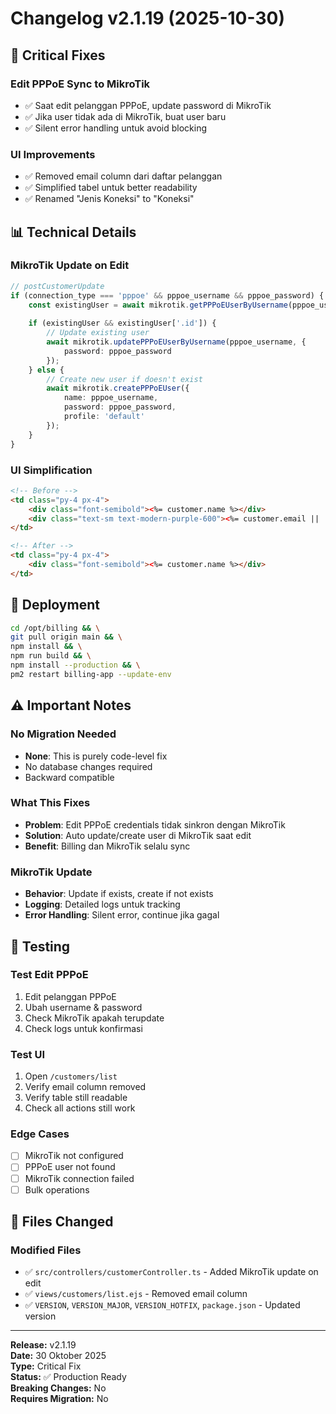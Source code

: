 # Changelog v2.1.19 (2025-10-30)

## 🔧 Critical Fixes

### Edit PPPoE Sync to MikroTik
- ✅ Saat edit pelanggan PPPoE, update password di MikroTik
- ✅ Jika user tidak ada di MikroTik, buat user baru
- ✅ Silent error handling untuk avoid blocking

### UI Improvements
- ✅ Removed email column dari daftar pelanggan
- ✅ Simplified tabel untuk better readability
- ✅ Renamed "Jenis Koneksi" to "Koneksi"

## 📊 Technical Details

### MikroTik Update on Edit
```typescript
// postCustomerUpdate
if (connection_type === 'pppoe' && pppoe_username && pppoe_password) {
    const existingUser = await mikrotik.getPPPoEUserByUsername(pppoe_username);
    
    if (existingUser && existingUser['.id']) {
        // Update existing user
        await mikrotik.updatePPPoEUserByUsername(pppoe_username, {
            password: pppoe_password
        });
    } else {
        // Create new user if doesn't exist
        await mikrotik.createPPPoEUser({
            name: pppoe_username,
            password: pppoe_password,
            profile: 'default'
        });
    }
}
```

### UI Simplification
```html
<!-- Before -->
<td class="py-4 px-4">
    <div class="font-semibold"><%= customer.name %></div>
    <div class="text-sm text-modern-purple-600"><%= customer.email || '-' %></div>
</td>

<!-- After -->
<td class="py-4 px-4">
    <div class="font-semibold"><%= customer.name %></div>
</td>
```

## 🚀 Deployment

```bash
cd /opt/billing && \
git pull origin main && \
npm install && \
npm run build && \
npm install --production && \
pm2 restart billing-app --update-env
```

## ⚠️ Important Notes

### No Migration Needed
- **None**: This is purely code-level fix
- No database changes required
- Backward compatible

### What This Fixes
- **Problem**: Edit PPPoE credentials tidak sinkron dengan MikroTik
- **Solution**: Auto update/create user di MikroTik saat edit
- **Benefit**: Billing dan MikroTik selalu sync

### MikroTik Update
- **Behavior**: Update if exists, create if not exists
- **Logging**: Detailed logs untuk tracking
- **Error Handling**: Silent error, continue jika gagal

## 🧪 Testing

### Test Edit PPPoE
1. Edit pelanggan PPPoE
2. Ubah username & password
3. Check MikroTik apakah terupdate
4. Check logs untuk konfirmasi

### Test UI
1. Open `/customers/list`
2. Verify email column removed
3. Verify table still readable
4. Check all actions still work

### Edge Cases
- [ ] MikroTik not configured
- [ ] PPPoE user not found
- [ ] MikroTik connection failed
- [ ] Bulk operations

## 📁 Files Changed

### Modified Files
- ✅ `src/controllers/customerController.ts` - Added MikroTik update on edit
- ✅ `views/customers/list.ejs` - Removed email column
- ✅ `VERSION`, `VERSION_MAJOR`, `VERSION_HOTFIX`, `package.json` - Updated version

---

**Release:** v2.1.19  
**Date:** 30 Oktober 2025  
**Type:** Critical Fix  
**Status:** ✅ Production Ready  
**Breaking Changes:** No  
**Requires Migration:** No

